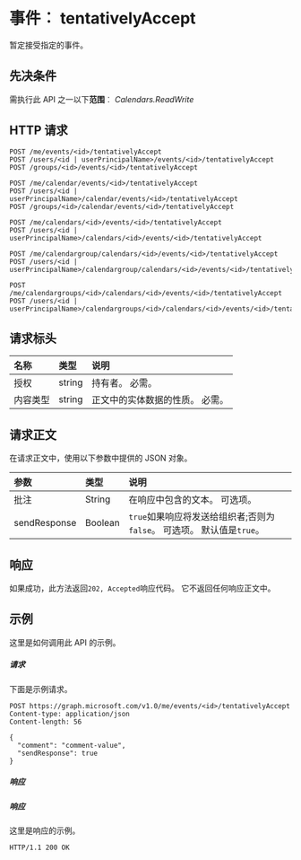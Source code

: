 # <a name="event-tentativelyaccept"></a>事件︰ tentativelyAccept

暂定接受指定的事件。

## <a name="prerequisites"></a>先决条件
需执行此 API 之一以下**范围**︰ *Calendars.ReadWrite*
## <a name="http-request"></a>HTTP 请求
<!-- { "blockType": "ignored" } -->
```http
POST /me/events/<id>/tentativelyAccept
POST /users/<id | userPrincipalName>/events/<id>/tentativelyAccept
POST /groups/<id>/events/<id>/tentativelyAccept

POST /me/calendar/events/<id>/tentativelyAccept
POST /users/<id | userPrincipalName>/calendar/events/<id>/tentativelyAccept
POST /groups/<id>/calendar/events/<id>/tentativelyAccept

POST /me/calendars/<id>/events/<id>/tentativelyAccept
POST /users/<id | userPrincipalName>/calendars/<id>/events/<id>/tentativelyAccept

POST /me/calendargroup/calendars/<id>/events/<id>/tentativelyAccept
POST /users/<id | userPrincipalName>/calendargroup/calendars/<id>/events/<id>/tentativelyAccept

POST /me/calendargroups/<id>/calendars/<id>/events/<id>/tentativelyAccept
POST /users/<id | userPrincipalName>/calendargroups/<id>/calendars/<id>/events/<id>/tentativelyAccept
```
## <a name="request-headers"></a>请求标头
| 名称       | 类型 | 说明|
|:---------------|:--------|:----------|
| 授权  | string  | 持有者<token>。 必需。 |
| 内容类型 | string  | 正文中的实体数据的性质。 必需。 |

## <a name="request-body"></a>请求正文
在请求正文中，使用以下参数中提供的 JSON 对象。

| 参数    | 类型   |说明|
|:---------------|:--------|:----------|
|批注|String|在响应中包含的文本。 可选项。|
|sendResponse|Boolean|`true`如果响应将发送给组织者;否则为`false`。 可选项。 默认值是`true`。|

## <a name="response"></a>响应
如果成功，此方法返回`202, Accepted`响应代码。 它不返回任何响应正文中。

## <a name="example"></a>示例
这里是如何调用此 API 的示例。
##### <a name="request"></a>请求
下面是示例请求。
<!-- {
  "blockType": "request",
  "name": "event_tentativelyaccept"
}-->
```http
POST https://graph.microsoft.com/v1.0/me/events/<id>/tentativelyAccept
Content-type: application/json
Content-length: 56

{
  "comment": "comment-value",
  "sendResponse": true
}
```

##### <a name="response"></a>响应
##### <a name="response"></a>响应
这里是响应的示例。
<!-- {
  "blockType": "response",
  "truncated": true
} -->
```http
HTTP/1.1 200 OK
```

<!-- uuid: 8fcb5dbc-d5aa-4681-8e31-b001d5168d79
2015-10-25 14:57:30 UTC -->
<!-- {
  "type": "#page.annotation",
  "description": "event: tentativelyAccept",
  "keywords": "",
  "section": "documentation",
  "tocPath": ""
}-->
